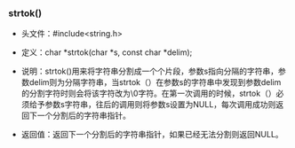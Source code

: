 ### strtok()

* 头文件：#include<string.h>

* 定义：char *strtok(char *s, const char *delim);

* 说明：strtok()用来将字符串分割成一个个片段，参数s指向分隔的字符串，参数delim则为分隔字符串，当strtok（）在参数s的字符串中发现到参数delim的分割字符时则会将该字符改为\0字符。在第一次调用的时候，strtok（）必须给予参数s字符串，往后的调用则将参数s设置为NULL，每次调用成功则返回下一个分割后的字符串指针。

* 返回值：返回下一个分割后的字符串指针，如果已经无法分割则返回NULL。

